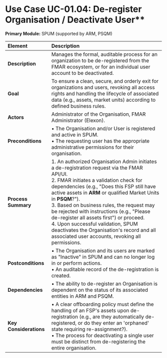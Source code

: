 # Use Case UC-01.04: De-register Organisation / Deactivate User**
**Primary Module:** SPUM (supported by ARM, PSQM)

| Element             | Description                                                                                                                                                                                                                                                            |
| :------------------ | :--------------------------------------------------------------------------------------------------------------------------------------------------------------------------------------------------------------------------------------------------------------------- |
| **Description**     | Manages the formal, auditable process for an organization to be de-registered from the FMAR ecosystem, or for an individual user account to be deactivated.                                                                                                                |
| **Goal**            | To ensure a clean, secure, and orderly exit for organizations and users, revoking all access rights and handling the lifecycle of associated data (e.g., assets, market units) according to defined business rules.                                                        |
| **Actors**          | Administrator of the Organisation, FMAR Administrator (Elexon).                                                                                                                                                                                                          |
| **Preconditions**   | • The Organisation and/or User is registered and active in SPUM. <br> • The requesting user has the appropriate administrative permissions for their organisation.                                                                                                     |
| **Process Summary** | 1. An authorized Organisation Admin initiates a de-registration request via the FMAR API/UI. <br> 2. FMAR initiates a validation check for dependencies (e.g., "Does this FSP still have active assets in **ARM** or qualified Market Units in **PSQM**?"). <br> 3. Based on business rules, the request may be rejected with instructions (e.g., "Please de-register all assets first") or proceed. <br> 4. Upon successful validation, SPUM deactivates the Organisation's record and all associated user accounts, revoking all permissions. |
| **Postconditions**  | • The Organisation and its users are marked as "Inactive" in SPUM and can no longer log in or perform actions. <br> • An auditable record of the de-registration is created. |
| **Dependencies**    | • The ability to de-register an Organisation is dependent on the status of its associated entities in ARM and PSQM. |
| **Key Considerations** | • A clear offboarding policy must define the handling of an FSP's assets upon de-registration (e.g., are they automatically de-registered, or do they enter an 'orphaned' state requiring re-assignment?). <br> • The process for deactivating a single user must be distinct from de-registering the entire organisation. |
